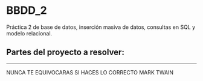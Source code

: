 # BBDD_2
Práctica 2 de base de datos, inserción masiva de datos, consultas en SQL y modelo relacional.

## Partes del proyecto a resolver:
--------------------------------------------------------------------------------------------

NUNCA TE EQUIVOCARAS SI HACES LO CORRECTO MARK TWAIN
